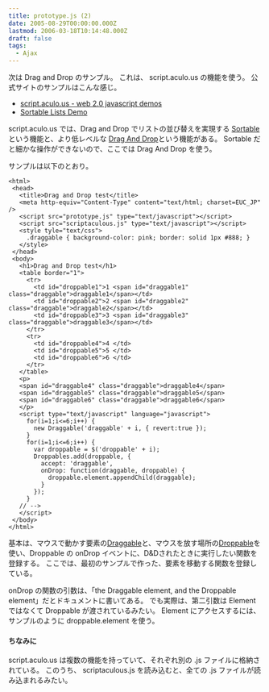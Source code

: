 ```yaml
---
title: prototype.js (2)
date: 2005-08-29T00:00:00.000Z
lastmod: 2006-03-18T10:14:48.000Z
draft: false
tags:
  - Ajax
---
```


次は Drag and Drop のサンプル。 これは、 script.aculo.us の機能を使う。 公式サイトのサンプルはこんな感じ。

* [script.aculo.us - web 2.0 javascript demos](http://script.aculo.us/demos/shop)
* [Sortable Lists Demo](http://wiki.script.aculo.us/scriptaculous/show/SortableListsDemo)

script.aculo.us では、Drag and Drop でリストの並び替えを実現する [Sortable](http://wiki.script.aculo.us/scriptaculous/show/Sortables)という機能と、より低レベルな [Drag And Drop](http://wiki.script.aculo.us/scriptaculous/show/DragAndDrop)という機能がある。 Sortable だと細かな操作ができないので、ここでは Drag And Drop を使う。

サンプルは以下のとおり。

```
<html>
 <head>
   <title>Drag and Drop test</title>
   <meta http-equiv="Content-Type" content="text/html; charset=EUC_JP" />
   <script src="prototype.js" type="text/javascript"></script>
   <script src="scriptaculous.js" type="text/javascript"></script>
   <style tyle="text/css">
     .draggable { background-color: pink; border: solid 1px #888; }
   </style>
 </head>
 <body>
   <h1>Drag and Drop test</h1>
   <table border="1">
     <tr>
       <td id="droppable1">1 <span id="draggable1" class="draggable">draggable1</span></td>
       <td id="droppable2">2 <span id="draggable2" class="draggable">draggable2</span></td>
       <td id="droppable3">3 <span id="draggable3" class="draggable">draggable3</span></td>
     </tr>
     <tr>
       <td id="droppable4">4 </td>
       <td id="droppable5">5 </td>
       <td id="droppable6">6 </td>
     </tr>
   </table>
   <p>
   <span id="draggable4" class="draggable">draggable4</span>
   <span id="draggable5" class="draggable">draggable5</span>
   <span id="draggable6" class="draggable">draggable6</span>
   </p>
   <script type="text/javascript" language="javascript">
     for(i=1;i<=6;i++) {
       new Draggable('draggable' + i, { revert:true });
     }
     for(i=1;i<=6;i++) {
       var droppable = $('droppable' + i);
       Droppables.add(droppable, {
         accept: 'draggable',
         onDrop: function(draggable, droppable) {
           droppable.element.appendChild(draggable);
         }
       });
     }
   // -->
   </script>
 </body>
</html>
```

基本は、マウスで動かす要素の[Draggable](http://wiki.script.aculo.us/scriptaculous/show/Draggable)と、マウスを放す場所の[Droppable](http://wiki.script.aculo.us/scriptaculous/show/Droppables.add)を使い、Droppable の onDrop イベントに、D\&Dされたときに実行したい関数を登録する。 ここでは、最初のサンプルで作った、要素を移動する関数を登録している。

onDrop の関数の引数は、「the Draggable element, and the Droppable element」だとドキュメントに書いてある。 でも実際は、第二引数は Element ではなくて Droppable が渡されているみたい。 Element にアクセスするには、サンプルのように droppable.element を使う。

#### ちなみに

script.aculo.us は複数の機能を持っていて、それぞれ別の .js ファイルに格納されている。 このうち、 scriptaculous.js を読み込むと、全ての .js ファイルが読み込まれるみたい。
